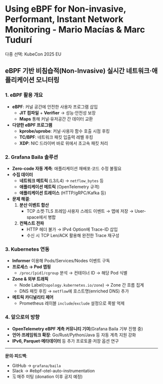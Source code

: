 # Using eBPF for Non-invasive, Performant, Instant Network Monitoring - Mario Macías & Marc Tudurí

다중 선택: KubeCon 2025 EU

## eBPF 기반 비침습적(Non-Invasive) 실시간 네트워크·애플리케이션 모니터링

### 1. eBPF 활용 개요

- **eBPF**: 커널 공간에 안전한 사용자 프로그램 삽입
    - **JIT 컴파일** + **Verifier** → 성능·안전성 보장
    - **Maps** 통해 커널·유저공간 간 데이터 교환
- **다양한 eBPF 프로그램**
    - **kprobe/uprobe**: 커널·사용자 함수 호출 시점 후킹
    - **TC/BPF**: 네트워크 패킷 입출력 레벨 후킹
    - **XDP**: NIC 드라이버 바로 위에서 초고속 패킷 처리

### 2. Grafana Baila 솔루션

- **Zero-code 자동 계측**: 애플리케이션 재배포·코드 수정 불필요
- **수집 데이터**
    - **네트워크 메트릭** (L3/L4) → `netflow_bytes` 등
    - **애플리케이션 메트릭** (OpenTelemetry 규격)
    - **애플리케이션 트레이스** (HTTP/gRPC/Kafka 등)
- **문제 해결**:
    1. **분산 이벤트 합산**
        - TCP 소켓·TLS 프레임·사용자 스레드 이벤트 → 맵에 저장 → User-space에서 병합
    2. **컨텍스트 전파**
        - HTTP 헤더 불가 → IPv4 Option에 Trace-ID 삽입
        - 수신 시 TCP Len/ACK 활용해 완전한 Trace 재구성

### 3. Kubernetes 연동

- **Informer** 이용해 Pods/Services/Nodes 이벤트 구독
- **프로세스 → Pod 맵핑**
    - `/proc/[pid]/cgroup` 분석 → 컨테이너 ID → 해당 Pod 식별
- **Zone & 외부 트래픽**
    - Node Label(`topology.kubernetes.io/zone`) → Zone 간 흐름 집계
    - DNS 패킷 후킹 → `netflow`에 호스트명(enriched DNS) 추가
- **메트릭 카디널리티 제어**
    - Prometheus 레이블 `include`/`exclude` 설정으로 폭발 억제

### 4. 앞으로의 방향

- **OpenTelemetry eBPF 계측 커뮤니티 기여**(Grafana Baila 기부 진행 중)
- **언어·프레임워크 확장**: Go/Rust/Python/Java 등 자동 계측 지원 강화
- **IPv6, Parquet·메타데이터** 등 추가 프로토콜·저장 옵션 연구

---

**문의·피드백**:

- GitHub → `grafana/baila`
- Slack → #ebpf-otel-auto-instrumentation
- 🗓️ 매주 미팅 (donation 이후 공지 예정)